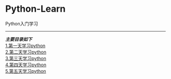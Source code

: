 # Python-Learn
Python入门学习  

***
***主要目录如下***  
[1.第一天学习python](/article/python1.md)   
[2.第二天学习python](/article/python2.md)   
[3.第三天学习python](/article/python3.md)   
[4.第四天学习python](/article/python4.md)   
[5.第五天学习python](/article/python5.md)